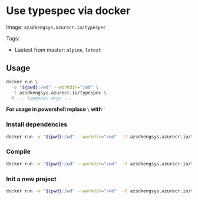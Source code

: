 # Use typespec via docker

Image: `azsdkengsys.azurecr.io/typespec`

Tags:

- Lastest from master: `alpine`, `latest`

## Usage

```bash
docker run \
  -v "${pwd}:/wd" --workdir="/wd" \
  -t azsdkengsys.azurecr.io/typespec \
  # ... typespec args ...
```

**For usage in powershell replace `\` with `` ` ``**

### Install dependencies

```bash
docker run -v "${pwd}:/wd" --workdir="/wd"  -t azsdkengsys.azurecr.io/tsp install
```

### Compile

```bash
docker run -v "${pwd}:/wd" --workdir="/wd"  -t azsdkengsys.azurecr.io/tsp compile .
```

### Init a new project

```bash
docker run -v "${pwd}:/wd" --workdir="/wd"  -t azsdkengsys.azurecr.io/tsp init
```
